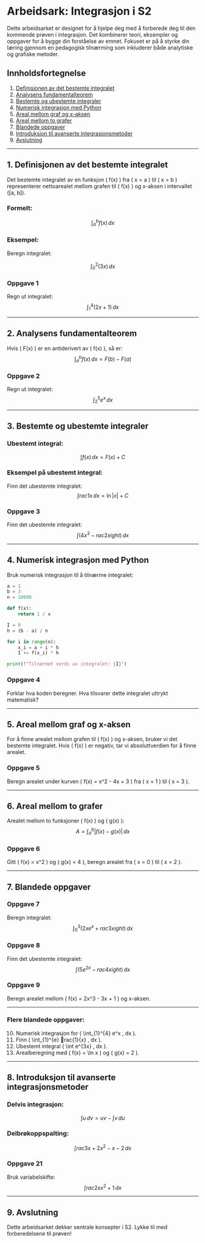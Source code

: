 
# Arbeidsark: Integrasjon i S2

Dette arbeidsarket er designet for å hjelpe deg med å forberede deg til den kommende prøven i integrasjon. Det kombinerer teori, eksempler og oppgaver for å bygge din forståelse av emnet. Fokuset er på å styrke din læring gjennom en pedagogisk tilnærming som inkluderer både analytiske og grafiske metoder.

## Innholdsfortegnelse

1. [Definisjonen av det bestemte integralet](#1-definisjonen-av-det-bestemte-integralet)
2. [Analysens fundamentalteorem](#2-analysens-fundamentalteorem)
3. [Bestemte og ubestemte integraler](#3-bestemte-og-ubestemte-integraler)
4. [Numerisk integrasjon med Python](#4-numerisk-integrasjon-med-python)
5. [Areal mellom graf og x-aksen](#5-areal-mellom-graf-og-x-aksen)
6. [Areal mellom to grafer](#6-areal-mellom-to-grafer)
7. [Blandede oppgaver](#7-blandede-oppgaver)
8. [Introduksjon til avanserte integrasjonsmetoder](#8-introduksjon-til-avanserte-integrasjonsmetoder)
9. [Avslutning](#9-avslutning)

---

## 1. Definisjonen av det bestemte integralet

Det bestemte integralet av en funksjon \( f(x) \) fra \( x = a \) til \( x = b \) representerer nettoarealet mellom grafen til \( f(x) \) og x-aksen i intervallet \([a, b]\).

### Formelt:

$$
\int_{a}^{b} f(x) \, dx
$$

### Eksempel:

Beregn integralet:

$$
\int_{0}^{2} (3x) \, dx
$$

### Oppgave 1
Regn ut integralet:
$$
\int_{1}^{4} (2x + 1) \, dx
$$

---

## 2. Analysens fundamentalteorem

Hvis \( F(x) \) er en antiderivert av \( f(x) \), så er:
$$
\int_{a}^{b} f(x) \, dx = F(b) - F(a)
$$

### Oppgave 2
Regn ut integralet:
$$
\int_{2}^{5} e^x \, dx
$$

---

## 3. Bestemte og ubestemte integraler

### Ubestemt integral:
$$
\int f(x) \, dx = F(x) + C
$$

### Eksempel på ubestemt integral:
Finn det ubestemte integralet:
$$
\int rac{1}{x} \, dx = \ln|x| + C
$$

### Oppgave 3
Finn det ubestemte integralet:
$$
\int \left(4x^3 - rac{2}{x}ight) \, dx
$$

---

## 4. Numerisk integrasjon med Python

Bruk numerisk integrasjon til å tilnærme integralet:

```python
a = 1
b = 3
n = 10000

def f(x):
    return 1 / x

I = 0
h = (b - a) / n

for i in range(n):
    x_i = a + i * h
    I += f(x_i) * h

print(f"Tilnærmet verdi av integralet: {I}")
```

### Oppgave 4
Forklar hva koden beregner. Hva tilsvarer dette integralet uttrykt matematisk?

---

## 5. Areal mellom graf og x-aksen

For å finne arealet mellom grafen til \( f(x) \) og x-aksen, bruker vi det bestemte integralet. Hvis \( f(x) \) er negativ, tar vi absoluttverdien for å finne arealet.

### Oppgave 5
Beregn arealet under kurven \( f(x) = x^2 - 4x + 3 \) fra \( x = 1 \) til \( x = 3 \).

---

## 6. Areal mellom to grafer

Arealet mellom to funksjoner \( f(x) \) og \( g(x) \):
$$
A = \int_{a}^{b} |f(x) - g(x)| \, dx
$$

### Oppgave 6
Gitt \( f(x) = x^2 \) og \( g(x) = 4 \), beregn arealet fra \( x = 0 \) til \( x = 2 \).

---

## 7. Blandede oppgaver

### Oppgave 7
Beregn integralet:
$$
\int_{0}^{3} \left(2x e^{x} + rac{3}{x}ight) \, dx
$$

### Oppgave 8
Finn det ubestemte integralet:
$$
\int \left(5e^{2x} - rac{4}{x}ight) \, dx
$$

### Oppgave 9
Beregn arealet mellom \( f(x) = 2x^3 - 3x + 1 \) og x-aksen.

---

### Flere blandede oppgaver:
10. Numerisk integrasjon for \( \int_{1}^{4} e^x \, dx \).
11. Finn \( \int_{1}^{e} rac{1}{x} \, dx \).
12. Ubestemt integral \( \int e^{3x} \, dx \).
13. Arealberegning med \( f(x) = \ln x \) og \( g(x) = 2 \).

---

## 8. Introduksjon til avanserte integrasjonsmetoder

### Delvis integrasjon:
$$
\int u \, dv = uv - \int v \, du
$$

### Delbrøkoppspalting:
$$
\int rac{3x + 2}{x^2 - x - 2} \, dx
$$

### Oppgave 21
Bruk variabelskifte:
$$
\int rac{2x}{x^2 + 1} \, dx
$$

---

## 9. Avslutning
Dette arbeidsarket dekker sentrale konsepter i S2. Lykke til med forberedelsene til prøven!

